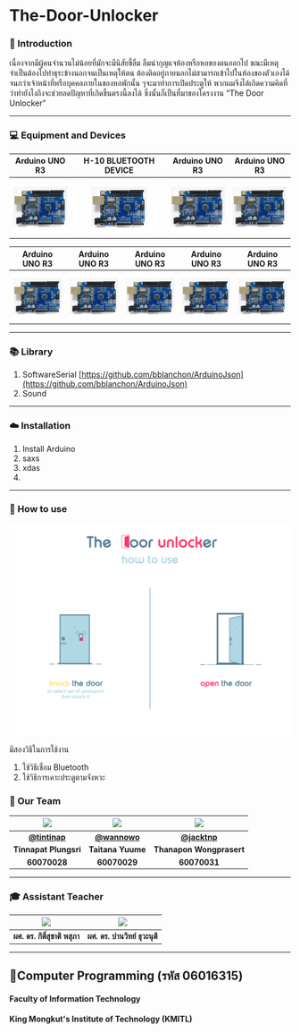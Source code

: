# The-Door-Unlocker


### 💬 Introduction

เนื่องจากมีผู้คนจำนวนไม่น้อยที่มักจะมีนิสัยขี้ลืม ลืมนำกุญแจห้องหรือหอของตนออกไป ขณะมีเหตุจำเป็นต้องไปทำธุระข้างนอกจนเป็นเหตุให้ตน ต้องติดอยู่ภายนอกไม่สามารถเข้าไปในห้องของตัวเองได้ จนกว่าเจ้าหน้าที่หรือบุคคลภายในของหอพักนั้น ๆจะมาทำการเปิดประตูให้ พวกผมจึงได้เกิดความคิดที่ว่าทำยังไงถึงจะช่วยลดปัญหาที่เกิดขึ้นตรงนี้ลงได้ ซึ่งนั้นก็เป็นที่มาของโครงงาน “The Door Unlocker"

---

### 💻 Equipment and Devices

| Arduino UNO R3	 | H-10 BLUETOOTH DEVICE	 |Arduino UNO R3	 |Arduino UNO R3	 |
| :--------: | :--------: | :--------: | :--------: | 
|   ![Arduino UNO R3 ](https://raw.githubusercontent.com/compro-itkmitl/Sleep-Apnea-Tester/master/Self-evaluation/img/arduino.png)   |   ![Arduino UNO R3 ](https://raw.githubusercontent.com/compro-itkmitl/Sleep-Apnea-Tester/master/Self-evaluation/img/arduino.png)   |   ![Arduino UNO R3 ](https://raw.githubusercontent.com/compro-itkmitl/Sleep-Apnea-Tester/master/Self-evaluation/img/arduino.png)   |   ![Arduino UNO R3 ](https://raw.githubusercontent.com/compro-itkmitl/Sleep-Apnea-Tester/master/Self-evaluation/img/arduino.png)   | 

| Arduino UNO R3	 |Arduino UNO R3	 |Arduino UNO R3	 |Arduino UNO R3	 |Arduino UNO R3	 |
| :--------: | :--------: | :--------: | :--------: | :--------: |
|   ![Arduino UNO R3 ](https://raw.githubusercontent.com/compro-itkmitl/Sleep-Apnea-Tester/master/Self-evaluation/img/arduino.png)   |   ![Arduino UNO R3 ](https://raw.githubusercontent.com/compro-itkmitl/Sleep-Apnea-Tester/master/Self-evaluation/img/arduino.png)   |   ![Arduino UNO R3 ](https://raw.githubusercontent.com/compro-itkmitl/Sleep-Apnea-Tester/master/Self-evaluation/img/arduino.png)   |   ![Arduino UNO R3 ](https://raw.githubusercontent.com/compro-itkmitl/Sleep-Apnea-Tester/master/Self-evaluation/img/arduino.png)   |   ![Arduino UNO R3 ](https://raw.githubusercontent.com/compro-itkmitl/Sleep-Apnea-Tester/master/Self-evaluation/img/arduino.png) |

---

### 📚 Library

1. SoftwareSerial [https://github.com/bblanchon/ArduinoJson](https://github.com/bblanchon/ArduinoJson)
2. Sound

---

### ☁️ Installation

1. Install Arduino
2. saxs
3. xdas
4. 

---

### 🔌 How to use

<img src="pic/how to use.png" alt="how to use">

มีสองวิธีในการใช้งาน

1. ใช้วิธีเชื่อม Bluetooth
2. ใช้วิธีการเคาะประตูตามจังหวะ



### 🐼 Our Team

|<a href="https://www.facebook.com/Rew.Tinnapat.Plangsri"><img src="https://scontent.fbkk1-3.fna.fbcdn.net/v/t1.0-9/25994744_886719591488774_7134321554187652847_n.jpg?_nc_fx=fbkk1-6&_nc_cat=0&oh=1067d08ffb5b85f78a584c0661ec15ed&oe=5B6E970E" width="200px"></a>|<a href="https://www.facebook.com/tt.taitana"><img src="https://scontent.fbkk1-3.fna.fbcdn.net/v/t1.0-9/30742537_1943829689020591_2765776466958788222_n.jpg?_nc_fx=fbkk1-6&_nc_cat=0&oh=03be43b8f36823442d440a536bb2575b&oe=5B6501EF" width="200px"></a>|<a href="https://www.facebook.com/no.jk21"><img src="https://scontent.fbkk1-6.fna.fbcdn.net/v/t1.0-9/21191899_1932349573687299_4353133770523507972_n.jpg?_nc_fx=fbkk1-6&_nc_cat=0&oh=026f6352566f24e72d379193eed99646&oe=5B707A6D" width="200px"></a>|
| :--------: | :--------: | :--------: |
| <b> [@tintinap](https://github.com/tintinap) | <b> [@wannowo](https://github.com/wannowo) | <b> [@jacktnp](https://github.com/jacktnp) |
| <b>Tinnapat Plungsri | <b>Taitana Yuume | <b>Thanapon Wongprasert |
| <b>60070028 | <b>60070029 | <b>60070031 |

---

### 🎓 Assistant Teacher

|<a href="https://www.facebook.com/kitsuchart.pasupa"><img src="https://scontent.fbkk1-4.fna.fbcdn.net/v/t1.0-9/14611010_10153805956002331_6002362915012083123_n.jpg?_nc_fx=fbkk1-6&_nc_cat=0&oh=fdf96ad3e3dd2eb670a52e234fe22660&oe=5B50638F" width="200px"></a>|<a href="https://www.facebook.com/panwit"><img src="https://scontent.fbkk1-6.fna.fbcdn.net/v/t1.0-9/66652_446660912531_1817493_n.jpg?_nc_fx=fbkk1-6&_nc_cat=0&oh=95de762da44f4a108f4888b663f2eb94&oe=5B630B6C" width="200px"></a>
| :--------: | :--------: |
| <b>ผศ. ดร. กิติ์สุชาติ พสุภา | <b>ผศ. ดร. ปานวิทย์ ธุวะนุติ |

---

## 🚀Computer Programming (รหัส 06016315)

#### Faculty of Information Technology 
#### King Mongkut's Institute of Technology  (KMITL)
